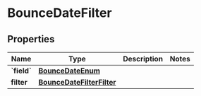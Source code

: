 
# BounceDateFilter

## Properties
| Name | Type | Description | Notes |
| ------------ | ------------- | ------------- | ------------- |
| **&#x60;field&#x60;** | [**BounceDateEnum**](BounceDateEnum.md) |  |  |
| **filter** | [**BounceDateFilterFilter**](BounceDateFilterFilter.md) |  |  |



